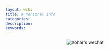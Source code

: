 ```yaml
---
layout: wiki
title: # Personal Info
categories: 
description: 
keywords: 
---
```

<div style="text-align:center">
    <img src="https://zoharyips.github.io/images/wechat.png" alt="zohar's wechat" />
</div>